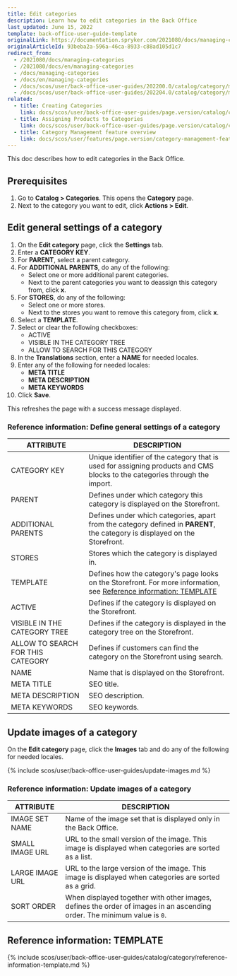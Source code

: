 ```yaml
---
title: Edit categories
description: Learn how to edit categories in the Back Office
last_updated: June 15, 2022
template: back-office-user-guide-template
originalLink: https://documentation.spryker.com/2021080/docs/managing-categories
originalArticleId: 93beba2a-596a-46ca-8933-c88ad105d1c7
redirect_from:
  - /2021080/docs/managing-categories
  - /2021080/docs/en/managing-categories
  - /docs/managing-categories
  - /docs/en/managing-categories
  - /docs/scos/user/back-office-user-guides/202200.0/catalog/category/managing-categories.html
  - /docs/scos/user/back-office-user-guides/202204.0/catalog/category/managing-categories.html  
related:
  - title: Creating Categories
    link: docs/scos/user/back-office-user-guides/page.version/catalog/category/creating-categories.html
  - title: Assigning Products to Categories
    link: docs/scos/user/back-office-user-guides/page.version/catalog/category/assigning-products-to-categories.html
  - title: Category Management feature overview
    link: docs/scos/user/features/page.version/category-management-feature-overview.html
---
```


This doc describes how to edit categories in the Back Office.

## Prerequisites

1. Go to **Catalog&nbsp;<span aria-label="and then">></span> Categories**.
    This opens the **Category** page.
2. Next to the category you want to edit, click **Actions&nbsp;<span aria-label="and then">></span> Edit**.

## Edit general settings of a category

1. On the **Edit category** page, click the **Settings** tab.
2. Enter a **CATEGORY KEY**.
3. For **PARENT**, select a parent category.
4. For **ADDITIONAL PARENTS**, do any of the following:
    * Select one or more additional parent categories.
    * Next to the parent categories you want to deassign this category from, click **x**.
5. For **STORES**, do any of the following:
    * Select one or more stores.
    * Next to the stores you want to remove this category from, click **x**.  
6. Select a **TEMPLATE**.    
7. Select or clear the following checkboxes:
    * ACTIVE
    * VISIBLE IN THE CATEGORY TREE
    * ALLOW TO SEARCH FOR THIS CATEGORY
8. In the **Translations** section, enter a **NAME** for needed locales.
9. Enter any of the following for needed locales:
    * **META TITLE**
    * **META DESCRIPTION**
    * **META KEYWORDS**
10. Click **Save**.

This refreshes the page with a success message displayed.

### Reference information: Define general settings of a category

| ATTRIBUTE | DESCRIPTION |
|-|-|
| CATEGORY KEY | Unique identifier of the category that is used for assigning products and CMS blocks to the categories through the import. |
| PARENT | Defines under which category this category is displayed on the Storefront. |
| ADDITIONAL PARENTS | Defines under which categories, apart from the category defined in **PARENT**, the category is displayed on the Storefront.  |
| STORES | Stores which the category is displayed in.  |
| TEMPLATE | Defines how the category's page looks on the Storefront. For more information, see [Reference information: TEMPLATE](#reference-information-template) |
| ACTIVE | Defines if the category is displayed on the Storefront. |
| VISIBLE IN THE CATEGORY TREE | Defines if the category is displayed in the category tree on the Storefront. |
| ALLOW TO SEARCH FOR THIS CATEGORY | Defines if customers can find the category on the Storefront using search. |
| NAME | Name that is displayed on the Storefront. |
| META TITLE | SEO title. |
| META DESCRIPTION | SEO description. |
| META KEYWORDS | SEO keywords. |

## Update images of a category

On the **Edit category** page, click the **Images** tab and do any of the following for needed locales.

{% include scos/user/back-office-user-guides/update-images.md %} <!-- To edit, see /_includes/scos/user/back-office-user-guides/update-images.md -->

### Reference information: Update images of a category

| ATTRIBUTE | DESCRIPTION |
|-|-|
| IMAGE SET NAME | Name of the image set that is displayed only in the Back Office. |
| SMALL IMAGE URL | URL to the small version of the image. This image is displayed when categories are sorted as a list. |
| LARGE IMAGE URL | URL to the large version of the image. This image is displayed when categories are sorted as a grid. |
| SORT ORDER | When displayed together with other images, defines the order of images in an ascending order. The minimum value is `0`. |


## Reference information: TEMPLATE

{% include scos/user/back-office-user-guides/catalog/category/reference-information-template.md %} <!-- To edit, see /_includes/scos/user/back-office-user-guides/catalog/category/reference-information-template.md -->
